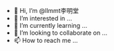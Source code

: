 - 👋 Hi, I’m @llmmt李明堂
- 👀 I’m interested in ...
- 🌱 I’m currently learning ...
- 💞️ I’m looking to collaborate on ...
- 📫 How to reach me ...

<!---
llmmt/llmmt is a ✨ special ✨ repository because its `README.md` (this file) appears on your GitHub profile.
You can click the Preview link to take a look at your changes.
--->
